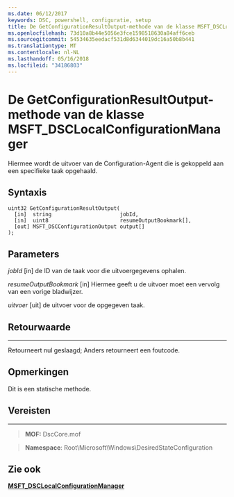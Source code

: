 ```yaml
---
ms.date: 06/12/2017
keywords: DSC, powershell, configuratie, setup
title: De GetConfigurationResultOutput-methode van de klasse MSFT_DSCLocalConfigurationManager
ms.openlocfilehash: 73d10a8b44e5056e3fce1598518630a84aff6ceb
ms.sourcegitcommit: 54534635eedacf531d8d6344019dc16a50b8b441
ms.translationtype: MT
ms.contentlocale: nl-NL
ms.lasthandoff: 05/16/2018
ms.locfileid: "34186803"
---
```

# <a name="getconfigurationresultoutput-method-of-the-msftdsclocalconfigurationmanager-class"></a>De GetConfigurationResultOutput-methode van de klasse MSFT_DSCLocalConfigurationManager

Hiermee wordt de uitvoer van de Configuration-Agent die is gekoppeld aan een specifieke taak opgehaald.

<a name="syntax"></a>Syntaxis
------

```mof
uint32 GetConfigurationResultOutput(
  [in]  string                      jobId,
  [in]  uint8                       resumeOutputBookmark[],
  [out] MSFT_DSCConfigurationOutput output[]
);
```

<a name="parameters"></a>Parameters
----------

*jobId* \[in\] de ID van de taak voor die uitvoergegevens ophalen.

*resumeOutputBookmark* \[in\] Hiermee geeft u de uitvoer moet een vervolg van een vorige bladwijzer.

*uitvoer* \[uit\] de uitvoer voor de opgegeven taak.

## <a name="return-value"></a>Retourwaarde
------------

Retourneert nul geslaagd; Anders retourneert een foutcode.

## <a name="remarks"></a>Opmerkingen

Dit is een statische methode.

## <a name="requirements"></a>Vereisten
------------
>**MOF:** DscCore.mof

>**Namespace**: Root\Microsoft\Windows\DesiredStateConfiguration


## <a name="see-also"></a>Zie ook


[**MSFT_DSCLocalConfigurationManager**](msft-dsclocalconfigurationmanager.md)
